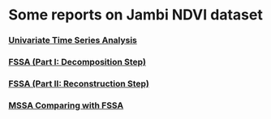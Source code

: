 # Some reports on Jambi NDVI dataset

### [Univariate Time Series Analysis](https://haghbinh.github.io/FSSA_report/Jambi.html)
### [FSSA (Part I: Decomposition Step)](https://haghbinh.github.io/FSSA_report/Jambi2.html)
### [FSSA (Part II: Reconstruction Step)](https://haghbinh.github.io/FSSA_report/Jambi3.html)
### [MSSA Comparing with FSSA](https://haghbinh.github.io/FSSA_report/Jambi4.html)
